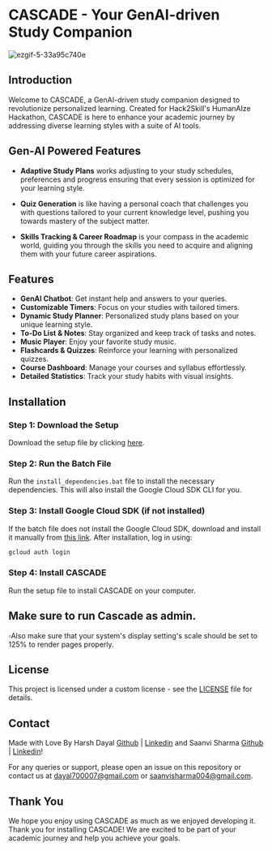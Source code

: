 # CASCADE - Your GenAI-driven Study Companion


![ezgif-5-33a95c740e](https://github.com/Kaosv2/CascadeV3/assets/171690107/1152407d-d082-431c-901e-76f815f5d8d4)


## Introduction
Welcome to CASCADE, a GenAI-driven study companion designed to revolutionize personalized learning. Created for Hack2Skill's HumanAIze Hackathon, CASCADE is here to enhance your academic journey by addressing diverse learning styles with a suite of AI tools.

## Gen-AI Powered Features
- **Adaptive Study Plans** works adjusting to your study schedules, preferences and progress ensuring that every session is optimized for your learning style.

- **Quiz Generation** is like having a personal coach that challenges you with questions tailored to your current knowledge level, pushing you towards mastery of the subject matter.

- **Skills Tracking & Career Roadmap** is your compass in the academic world, guiding you through the skills you need to acquire and aligning them with your future career aspirations.

## Features
- **GenAI Chatbot**: Get instant help and answers to your queries.
- **Customizable Timers**: Focus on your studies with tailored timers.
- **Dynamic Study Planner**: Personalized study plans based on your unique learning style.
- **To-Do List & Notes**: Stay organized and keep track of tasks and notes.
- **Music Player**: Enjoy your favorite study music.
- **Flashcards & Quizzes**: Reinforce your learning with personalized quizzes.
- **Course Dashboard**: Manage your courses and syllabus effortlessly.
- **Detailed Statistics**: Track your study habits with visual insights.

## Installation

### Step 1: Download the Setup
Download the setup file by clicking [here](NULL).

### Step 2: Run the Batch File
Run the `install_dependencies.bat` file to install the necessary dependencies. This will also install the Google Cloud SDK CLI for you.

### Step 3: Install Google Cloud SDK (if not installed)
If the batch file does not install the Google Cloud SDK, download and install it manually from [this link](https://dl.google.com/dl/cloudsdk/channels/rapid/GoogleCloudSDKInstaller.exe). After installation, log in using:
```sh
gcloud auth login
```
### Step 4: Install CASCADE
Run the setup file to install CASCADE on your computer.

## Make sure to run Cascade as admin.
▫️Also make sure that your system's display setting's scale should be set to 125% to render pages properly.


## License
This project is licensed under a custom license - see the [LICENSE](https://github.com/Kaos599/Cascade-GenAI-Powered-Study-Companion/blob/main/LICENSE.md) file for details.


## Contact
Made with Love By Harsh Dayal [Github](https://github.com/Kaos599) | [Linkedin](https://www.linkedin.com/in/harshdayal/) and Saanvi Sharma [Github](https://github.com/confusedjpeg) | [Linkedin](https://www.linkedin.com/in/saanvi-sharma-b12a27251/)!

For any queries or support, please open an issue on this repository or contact us at dayal700007@gmail.com or saanvisharma004@gmail.com.

## Thank You
We hope you enjoy using CASCADE as much as we enjoyed developing it.  Thank you for installing CASCADE! We are excited to be part of your academic journey and help you achieve your goals.
